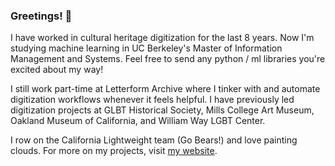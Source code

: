 ### Greetings! 🌊

I have worked in cultural heritage digitization for the last 8 years. Now I'm studying machine learning in UC Berkeley's Master of Information Management and Systems. Feel free to send any python / ml libraries you're excited about my way!  

I still work part-time at Letterform Archive where I tinker with and automate digitization workflows whenever it feels helpful. I have previously led digitization projects at GLBT Historical Society, Mills College Art Museum, Oakland Museum of California, and William Way LGBT Center. 

I row on the California Lightweight team (Go Bears!) and love painting clouds. For more on my projects, visit [my website](https://elliswmartin.com/). 

